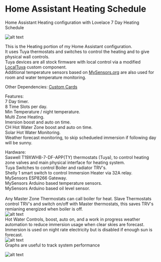 # Home Assistant Heating Schedule
Home Assistant Heating configuration with Lovelace 7 Day Heating Schedule

![alt text](https://live.staticflickr.com/65535/51626569205_3fc7830097_c.jpg)

This is the Heating portion of my Home Assistant configuration.<br />
It uses Tuya thermostats and switches to control the heating and to give physical wall controls.<br />
Tuya devices are all stock firmware with local control via a modified [LocalTuya](https://github.com/rospogrigio/localtuya) custom component.<br />
Additional temperature sensors based on [MySensors.org](https://MySensors.org) are also used for room and water temperature monitoring.<br />

Other Dependencies:
[Custom Cards](https://github.com/custom-cards/button-card)

Features: <br />
  7 Day timer. <br />
  8 Time Slots per day. <br />
  Min Temperature / night temperature. <br />
  Multi Zone Heating. <br />
  Imersion boost and auto on time. <br />
  CH Hot Water Zone boost and auto on time. <br />
  Solar Hot Water Monitoring. <br />
  Weather forecast monitoring, to skip schedueled immersion if following day will be sunny. <br />

Hardware: <br />
Saswell T19XWHB-7-DF-APP(TY) thermostats (Tuya), to control heating zone valves and main physical interface for heating system.<br />
Tuya Switches to control Boiler and radiator TRV's.<br />
Shelly 1 smart switch to control Immersion Heater via 32A relay.<br />
MySensors ESP8266 Gateway.<br />
MySensors Arduino based temperature sensors.<br />
MySensors Arduino based oil level sensor.
<br />
<br />
Any Master Zone Thermostats can call boiler for heat.
Slave Thermostats control TRV's and switch on/off with Master thermostats, this saves TRV's remianing energized when boiler is off. <br />
![alt text](https://live.staticflickr.com/65535/51625710401_8cbae69eb1_c.jpg)
<br />
Hot Water Controls, boost, auto on, and a work in progress weather automation to reduce immersion usage when clear skies are forecast. Immersion is used on night rate electricity but is disabled if enough sun is forecast. <br />
![alt text](https://live.staticflickr.com/65535/51626356674_31149860d3_c.jpg)
<br />
Graphs are useful to track system performance <br />


![alt text](https://live.staticflickr.com/65535/51626356669_54c5563b5b_c.jpg)
